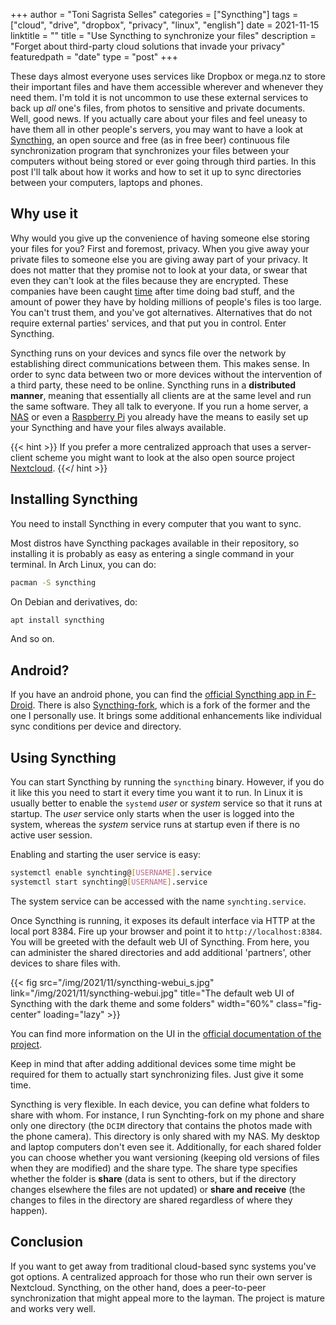 +++
author = "Toni Sagrista Selles"
categories = ["Syncthing"]
tags = ["cloud", "drive", "dropbox", "privacy", "linux", "english"]
date = 2021-11-15
linktitle = ""
title = "Use Syncthing to synchronize your files"
description = "Forget about third-party cloud solutions that invade your privacy"
featuredpath = "date"
type = "post"
+++

These days almost everyone uses services like Dropbox or mega.nz to store their important files and have them accessible wherever and whenever they need them. I'm told it is not uncommon to use these external services to back up *all* one's files, from photos to sensitive and private documents. Well, good news. If you actually care about your files and feel uneasy to have them all in other people's servers, you may want to have a look at [Syncthing](https://syncthing.net), an open source and free (as in free beer) continuous file synchronization program that synchronizes your files between your computers without being stored or ever going through third parties. In this post I'll talk about how it works and how to set it up to sync directories between your computers, laptops and phones.

<!--more-->

## Why use it

Why would you give up the convenience of having someone else storing your files for you? First and foremost, privacy. When you give away your private files to someone else you are giving away part of your privacy. It does not matter that they promise not to look at your data, or swear that even they can't look at the files because they are encrypted. These companies have been caught [time](https://www.infoworld.com/article/2621901/dropbox-caught-with-its-finger-in-the-cloud-cookie-jar.html) after time doing bad stuff, and the amount of power they have by holding millions of people's files is too large. You can't trust them, and you've got alternatives. Alternatives that do not require external parties' services, and that put you in control. Enter Syncthing.

Syncthing runs on your devices and syncs file over the network by establishing direct communications between them. This makes sense. In order to sync data between two or more devices without the intervention of a third party, these need to be online. Syncthing runs in a **distributed manner**, meaning that essentially all clients are at the same level and run the same software. They all talk to everyone. If you run a home server, a [NAS](/blog/2021/ts-351-review) or even a [Raspberry Pi](/blog/2021/raspberry-pi-4-first-impressions) you already have the means to easily set up your Syncthing and have your files always available.

{{< hint >}}
If you prefer a more centralized approach that uses a server-client scheme you might want to look at the also open source project [Nextcloud](https://nextcloud.com).
{{</ hint >}}

## Installing Syncthing

You need to install Syncthing in every computer that you want to sync.

Most distros have Syncthing packages available in their repository, so installing it is probably as easy as entering a single command in your terminal. In Arch Linux, you can do:

```bash
pacman -S syncthing
```

On Debian and derivatives, do:

```bash
apt install syncthing
```

And so on.

## Android?

If you have an android phone, you can find the [official Syncthing app in F-Droid](https://f-droid.org/en/packages/com.nutomic.syncthingandroid/). There is also [Syncthing-fork](https://f-droid.org/en/packages/com.github.catfriend1.syncthingandroid/), which is a fork of the former and the one I personally use. It brings some additional enhancements like individual sync conditions per device and directory.

## Using Syncthing

You can start Syncthing by running the `syncthing` binary. However, if you do it like this you need to start it every time you want it to run. In Linux it is usually better to enable the `systemd` *user* or *system* service so that it runs at startup. The *user* service only starts when the user is logged into the system, whereas the *system* service runs at startup even if there is no active user session.

Enabling and starting the user service is easy:

```bash
systemctl enable synchting@[USERNAME].service
systemctl start synchting@[USERNAME].service
```

The system service can be accessed with the name `synchting.service`.

Once Syncthing is running, it exposes its default interface via HTTP at the local port 8384. Fire up your browser and point it to `http://localhost:8384`. You will be greeted with the default web UI of Syncthing. From here, you can administer the shared directories and add additional 'partners', other devices to share files with.

{{< fig src="/img/2021/11/syncthing-webui_s.jpg" link="/img/2021/11/syncthing-webui.jpg" title="The default web UI of Syncthing with the dark theme and some folders" width="60%" class="fig-center" loading="lazy" >}}

You can find more information on the UI in the [official documentation of the project](https://docs.syncthing.net/intro/gui.html).

Keep in mind that after adding additional devices some time might be required for them to actually start synchronizing files. Just give it some time. 

Syncthing is very flexible. In each device, you can define what folders to share with whom. For instance, I run Synchting-fork on my phone and share only one directory (the `DCIM` directory that contains the photos made with the phone camera). This directory is only shared with my NAS. My desktop and laptop computers don't even see it. Additionally, for each shared folder you can choose whether you want versioning (keeping old versions of files when they are modified) and the share type. The share type specifies whether the folder is **share** (data is sent to others, but if the directory changes elsewhere the files are not updated) or **share and receive** (the changes to files in the directory are shared regardless of where they happen).

## Conclusion

If you want to get away from traditional cloud-based sync systems you've got options. A centralized approach for those who run their own server is Nextcloud. Syncthing, on the other hand, does a peer-to-peer synchronization that might appeal more to the layman. The project is mature and works very well.
